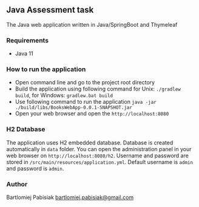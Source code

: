 ## Java Assessment task
The Java web application written in Java/SpringBoot and Thymeleaf

### Requirements
- Java 11

### How to run the application
- Open command line and go to the project root directory
- Build the application using following command for Unix: `./gradlew build`, for Windows: `gradlew.bat build` 
- Use following command to run the application `java -jar ./build/libs/BooksWebApp-0.0.1-SNAPSHOT.jar`
- Open your web browser and open the `http://localhost:8080`

### H2 Database
The application uses H2 embedded database. 
Database is created automatically in `data` folder.
You can open the administration panel in your web browser on `http://localhost:8080/h2`.
Username and password are stored in `/src/main/resources/application.yml`. 
Default username is `admin` and password is `admin`.

### Author
Bartlomiej Pabisiak <bartlomiej.pabisiak@gmail.com>

